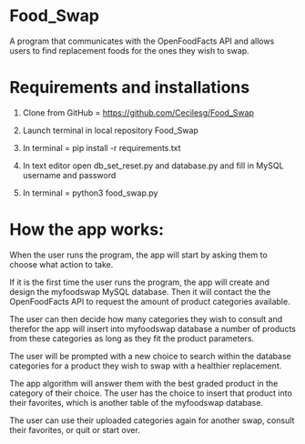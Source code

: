 # Food_Swap
A program that communicates with the OpenFoodFacts API and allows users to find replacement foods for the ones they wish to swap.

# Requirements and installations
1. Clone from GitHub = https://github.com/Cecilesg/Food_Swap

2. Launch terminal in local repository Food_Swap

3. In terminal = pip install -r requirements.txt

4. In text editor open db_set_reset.py and database.py and fill in MySQL
username and password

6. In terminal = python3 food_swap.py

# How the app works:
When the user runs the program, the app will start by asking them to choose
what action to take.

If it is the first time the user runs the program, the app will create and
design the myfoodswap MySQL database. Then it will contact the the OpenFoodFacts
API to request the amount of product categories available.

The user can then decide how many categories they wish to consult and
therefor the app will insert into myfoodswap database a number of products from
these categories as long as they fit the product parameters.

The user will be prompted with a new choice to search within the database
categories for a product they wish to swap with a healthier replacement.

The app algorithm will answer them with the best graded product in the
category of their choice. The user has the choice to insert that product into
their favorites, which is another table of the myfoodswap database.

The user can use their uploaded categories again for another
swap, consult their favorites, or quit or start over.
